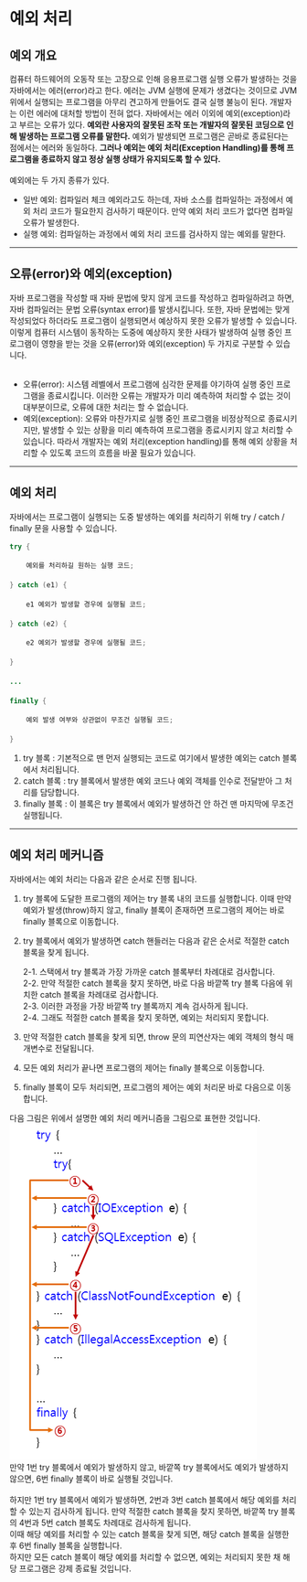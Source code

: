 # 예외 처리
## 예외 개요
컴퓨터 하드웨어의 오동작 또는 고장으로 인해 응용프로그램 실행 오류가 발생하는 것을 자바에서는 에러(error)라고 한다. 에러는 JVM 실행에 문제가 생겼다는 것이므로 JVM 위에서 실행되는 프로그램을 아무리 견고하게 만들어도 결국 실행 불능이 된다. 개발자는 이런 에러에 대처할 방법이 전혀 없다. 자바에서는 에러 이외에 예외(exception)라고 부르는 오류가 있다. **예외란 사용자의 잘못된 조작 또는 개발자의 잘못된 코딩으로 인해 발생하는 프로그램 오류를 말한다.** 예외가 발생되면 프로그램은 곧바로 종료된다는 점에서는 에러와 동일하다. **그러나 예외는 예외 처리(Exception Handling)를 통해 프로그램을 종료하지 않고 정상 실행 상태가 유지되도록 할 수 있다.**
<br><br>
예외에는 두 가지 종류가 있다.
* 일반 예외: 컴파일러 체크 예외라고도 하는데, 자바 소스를 컴파일하는 과정에서 예외 처리 코드가 필요한지 검사하기 때문이다. 만약 예외 처리 코드가 없다면 컴파일 오류가 발생한다.
* 실행 예외: 컴파일하는 과정에서 예외 처리 코드를 검사하지 않는 예외를 말한다.
<hr>

## 오류(error)와 예외(exception)
자바 프로그램을 작성할 때 자바 문법에 맞지 않게 코드를 작성하고 컴파일하려고 하면, 자바 컴파일러는 문법 오류(syntax error)를 발생시킵니다. 또한, 자바 문법에는 맞게 작성되었다 하더라도 프로그램이 실행되면서 예상하지 못한 오류가 발생할 수 있습니다. 이렇게 컴퓨터 시스템이 동작하는 도중에 예상하지 못한 사태가 발생하여 실행 중인 프로그램이 영향을 받는 것을 오류(error)와 예외(exception) 두 가지로 구분할 수 있습니다.
<br><br>
* 오류(error): 시스템 레벨에서 프로그램에 심각한 문제를 야기하여 실행 중인 프로그램을 종료시킵니다. 이러한 오류는 개발자가 미리 예측하여 처리할 수 없는 것이 대부분이므로, 오류에 대한 처리는 할 수 없습니다.
* 예외(exception): 오류와 마찬가지로 실행 중인 프로그램을 비정상적으로 종료시키지만, 발생할 수 있는 상황을 미리 예측하여 프로그램을 종료시키지 않고 처리할 수 있습니다. 따라서 개발자는 예외 처리(exception handling)를 통해 예외 상황을 처리할 수 있도록 코드의 흐름을 바꿀 필요가 있습니다.
<hr>

## 예외 처리
자바에서는 프로그램이 실행되는 도중 발생하는 예외를 처리하기 위해 try / catch / finally 문을 사용할 수 있습니다.
```java
try {

    예외를 처리하길 원하는 실행 코드;

} catch (e1) {

    e1 예외가 발생할 경우에 실행될 코드;

} catch (e2) {

    e2 예외가 발생할 경우에 실행될 코드;

}

...

finally {

    예외 발생 여부와 상관없이 무조건 실행될 코드;

}
```
1. try 블록 : 기본적으로 맨 먼저 실행되는 코드로 여기에서 발생한 예외는 catch 블록에서 처리됩니다.
2. catch 블록 : try 블록에서 발생한 예외 코드나 예외 객체를 인수로 전달받아 그 처리를 담당합니다.
3. finally 블록 : 이 블록은 try 블록에서 예외가 발생하건 안 하건 맨 마지막에 무조건 실행됩니다.

<hr>

## 예외 처리 메커니즘
자바에서는 예외 처리는 다음과 같은 순서로 진행 됩니다.

1. try 블록에 도달한 프로그램의 제어는 try 블록 내의 코드를 실행합니다. 이때 만약 예외가 발생(throw)하지 않고, finally 블록이 존재하면 프로그램의 제어는 바로 finally 블록으로 이동합니다.
2. try 블록에서 예외가 발생하면 catch 핸들러는 다음과 같은 순서로 적절한 catch 블록을 찾게 됩니다.
   
    2-1. 스택에서 try 블록과 가장 가까운 catch 블록부터 차례대로 검사합니다.<br>
    2-2. 만약 적절한 catch 블록을 찾지 못하면, 바로 다음 바깥쪽 try 블록 다음에 위치한 catch 블록을 차례대로 검사합니다.<br>
    2-3. 이러한 과정을 가장 바깥쪽 try 블록까지 계속 검사하게 됩니다.<br>
    2-4. 그래도 적절한 catch 블록을 찾지 못하면, 예외는 처리되지 못합니다.
3. 만약 적절한 catch 블록을 찾게 되면, throw 문의 피연산자는 예외 객체의 형식 매개변수로 전달됩니다. 
4. 모든 예외 처리가 끝나면 프로그램의 제어는 finally 블록으로 이동합니다.
5. finally 블록이 모두 처리되면, 프로그램의 제어는 예외 처리문 바로 다음으로 이동합니다.

다음 그림은 위에서 설명한 예외 처리 메커니즘을 그림으로 표현한 것입니다. 
<br>
![예외 처리 메커니즘](/images/예외처리메커니즘.png)
<br>
만약 1번 try 블록에서 예외가 발생하지 않고, 바깥쪽 try 블록에서도 예외가 발생하지 않으면, 6번 finally 블록이 바로 실행될 것입니다.
<br><br>
하지만 1번 try 블록에서 예외가 발생하면, 2번과 3번 catch 블록에서 해당 예외를 처리할 수 있는지 검사하게 됩니다. 만약 적절한 catch 블록을 찾지 못하면, 바깥쪽 try 블록의 4번과 5번 catch 블록도 차례대로 검사하게 됩니다. 
<br>
이때 해당 예외를 처리할 수 있는 catch 블록을 찾게 되면, 해당 catch 블록을 실행한 후 6번 finally 블록을 실행합니다. 
<br>
하지만 모든 catch 블록이 해당 예외를 처리할 수 없으면, 예외는 처리되지 못한 채 해당 프로그램은 강제 종료될 것입니다.